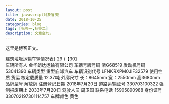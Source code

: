 ```yaml
---
layout: post
title: javascript对象冒充
date: 2018-10-25
categories: blog
tags: [标签一,标签二]
description: 文章金句。
---
```


这里是博客正文。

				
建筑垃圾运输车辆情况表( 29 )【30】				
车辆所有人		金华朗达运输有限公司	车辆号牌号码	浙G68519
发动机号码		53041390	车辆类型	重型自卸汽车
车辆识别代号		LFNKRXPM0JIF32579	使用性质	货运
核定载质量		 12.37吨	外廓尺寸	长：8645mm 宽：2550mm   高3680mm
品牌型号		解放牌	注册登记日期	2018年7月20日
道路运输证号		330703100322	强制报废期止	2033年7月20日
驾驶人员		周卫国	联系电话	15905890988
身份证号		330702197301114757	车牌颜色	黄色











